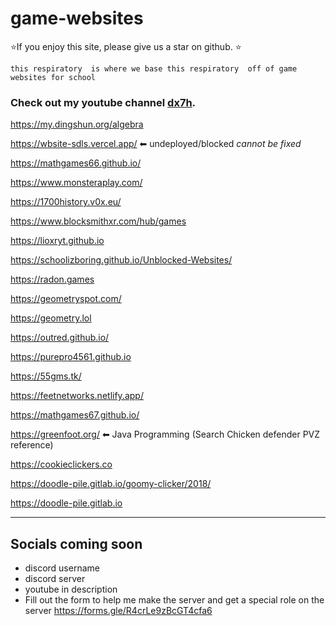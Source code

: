 # game-websites

⭐If you enjoy this site, please give us a star on github. ⭐

``this respiratory  is where we base this respiratory  off of game websites for school``

### Check out my youtube channel [dx7h](https://youtube.com/dx7h/).
  
  https://my.dingshun.org/algebra 

  https://wbsite-sdls.vercel.app/ ⬅ undeployed/blocked _cannot be fixed_
  
  https://mathgames66.github.io/
  
  https://www.monsteraplay.com/
  
  https://1700history.v0x.eu/
  
  https://www.blocksmithxr.com/hub/games

  https://lioxryt.github.io

  https://schoolizboring.github.io/Unblocked-Websites/

  https://radon.games

  https://geometryspot.com/

  https://geometry.lol

  https://outred.github.io/

  https://purepro4561.github.io
  
  https://55gms.tk/

  https://feetnetworks.netlify.app/

  https://mathgames67.github.io/

  https://greenfoot.org/ ⬅ Java Programming (Search Chicken defender PVZ reference)

  https://cookieclickers.co

  https://doodle-pile.gitlab.io/goomy-clicker/2018/

   https://doodle-pile.gitlab.io


-----------------------------------------------------------------------------



  ## Socials coming soon 

  - discord username
  - discord server
  - youtube  in description
  - Fill out the form to help me make the server and get a special role on the server https://forms.gle/R4crLe9zBcGT4cfa6

